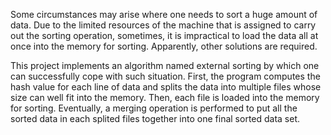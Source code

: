 Some circumstances may arise where one needs to sort a huge amount of data. Due to the limited resources of the machine that is assigned to carry out the sorting operation, sometimes, it is impractical to load the data all at once into the memory for sorting. Apparently, other solutions are required.

This project implements an algorithm named external sorting by which one can successfully cope with such situation. First, the program computes the hash value for each line of data and splits the data into multiple files whose size can well fit into the memory. Then, each file is loaded into the memory for sorting. Eventually, a merging operation is performed to put all the sorted data in each splited files together into one final sorted data set.
